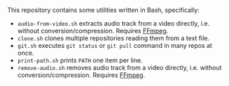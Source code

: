 This repository contains some utilities written in Bash, specifically:
- `audio-from-video.sh` extracts audio track from a video directly, i.e. without conversion/compression. Requires [FFmpeg](http://ffmpeg.org/).
- `clone.sh` clones multiple repositories reading them from a text file.
- `git.sh` executes `git status` or `git pull` command in many repos at once.
- `print-path.sh` prints `PATH` one item per line.
- `remove-audio.sh` removes audio track from a video directly, i.e. without conversion/compression. Requires [FFmpeg](http://ffmpeg.org/).
